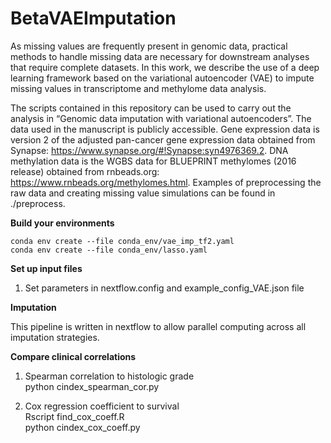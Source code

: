 # BetaVAEImputation

As missing values are frequently present in genomic data, practical methods to handle missing data are necessary for downstream analyses that require complete datasets. In this work, we describe the use of a deep learning framework based on the variational autoencoder (VAE) to impute missing values in transcriptome and methylome data analysis.

The scripts contained in this repository can be used to carry out the analysis in “Genomic data imputation with variational autoencoders”. The data used in the manuscript is publicly accessible. Gene expression data is version 2 of the adjusted pan-cancer gene expression data obtained from Synapse: https://www.synapse.org/#!Synapse:syn4976369.2. DNA methylation data is the WGBS data for BLUEPRINT methylomes (2016 release) obtained from rnbeads.org: https://www.rnbeads.org/methylomes.html. Examples of preprocessing the raw data and creating missing value simulations can be found in ./preprocess.

**Build your environments**

```
conda env create --file conda_env/vae_imp_tf2.yaml
conda env create --file conda_env/lasso.yaml
```

**Set up input files**

1. Set parameters in nextflow.config and example_config_VAE.json file 

**Imputation**

This pipeline is written in nextflow to allow parallel computing across all imputation strategies.

**Compare clinical correlations**

1. Spearman correlation to histologic grade  
python cindex_spearman_cor.py

2. Cox regression coefficient to survival  
Rscript find_cox_coeff.R  
python cindex_cox_coeff.py

